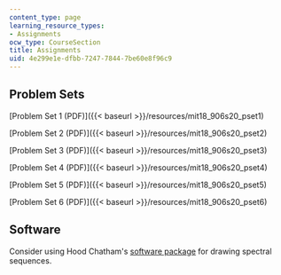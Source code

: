 ```yaml
---
content_type: page
learning_resource_types:
- Assignments
ocw_type: CourseSection
title: Assignments
uid: 4e299e1e-dfbb-7247-7844-7be60e8f96c9
---
```


Problem Sets
------------

[Problem Set 1 (PDF)]({{< baseurl >}}/resources/mit18_906s20_pset1)

[Problem Set 2 (PDF)]({{< baseurl >}}/resources/mit18_906s20_pset2)

[Problem Set 3 (PDF)]({{< baseurl >}}/resources/mit18_906s20_pset3)

[Problem Set 4 (PDF)]({{< baseurl >}}/resources/mit18_906s20_pset4)

[Problem Set 5 (PDF)]({{< baseurl >}}/resources/mit18_906s20_pset5)

[Problem Set 6 (PDF)]({{< baseurl >}}/resources/mit18_906s20_pset6)

Software
--------

Consider using Hood Chatham's [software package](https://github.com/hoodmane/sseqpages/blob/master/sseqpages.sty) for drawing spectral sequences.